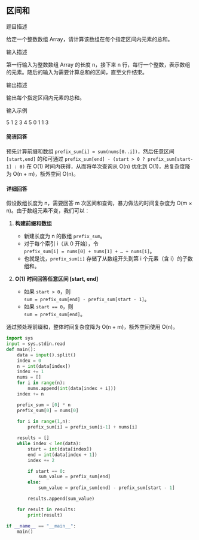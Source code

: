 ## 区间和
题目描述

给定一个整数数组 Array，请计算该数组在每个指定区间内元素的总和。

输入描述

第一行输入为整数数组 Array 的长度 n，接下来 n 行，每行一个整数，表示数组的元素。随后的输入为需要计算总和的区间，直至文件结束。

输出描述

输出每个指定区间内元素的总和。

输入示例

5
1
2
3
4
5
0 1
1 3

#### 简洁回答
预先计算前缀和数组 `prefix_sum[i] = sum(nums[0..i])`，然后任意区间 `[start,end]` 的和可通过 `prefix_sum[end] - (start > 0 ? prefix_sum[start-1] : 0)` 在 O(1) 时间内获得，从而将单次查询从 O(n) 优化到 O(1)，总复杂度降为 O(n + m)，额外空间 O(n)。


#### 详细回答
假设数组长度为 n，需要回答 m 次区间和查询，暴力做法的时间复杂度为 O(m × n)。由于数组元素不变，我们可以：

1. **构建前缀和数组**  
   - 新建长度为 n 的数组 `prefix_sum`。  
   - 对于每个索引 i（从 0 开始），令  
     `prefix_sum[i] = nums[0] + nums[1] + … + nums[i]`。  
   - 也就是说，`prefix_sum[i]` 存储了从数组开头到第 i 个元素（含 i）的子数组和。

2. **O(1) 时间回答任意区间 [start, end]**  
   - 如果 `start > 0`，则  
     `sum = prefix_sum[end] - prefix_sum[start - 1]`。  
   - 如果 `start == 0`，则  
     `sum = prefix_sum[end]`。

通过预处理前缀和，整体时间复杂度降为 O(n + m)，额外空间使用 O(n)。




```python
import sys
input = sys.stdin.read
def main():
    data = input().split()
    index = 0
    n = int(data[index])
    index += 1
    nums = []
    for i in range(n):
        nums.append(int(data[index + i]))
    index += n

    prefix_sum = [0] * n
    prefix_sum[0] = nums[0]
    
    for i in range(1,n):
        prefix_sum[i] = prefix_sum[i-1] + nums[i]

    results = []
    while index < len(data):
        start = int(data[index])
        end = int(data[index + 1])
        index += 2

        if start == 0:
            sum_value = prefix_sum[end]
        else:
            sum_value = prefix_sum[end] - prefix_sum[start - 1]

        results.append(sum_value)

    for result in results:
        print(result)

if __name__ == "__main__":
    main()
```

